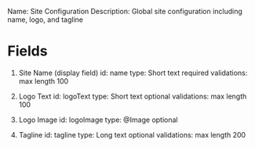 Name: Site Configuration
Description: Global site configuration including name, logo, and tagline

# Fields

1. Site Name (display field)
   id: name
   type: Short text
   required
   validations: max length 100

2. Logo Text
   id: logoText
   type: Short text
   optional
   validations: max length 100

3. Logo Image
   id: logoImage
   type: @Image
   optional

4. Tagline
   id: tagline
   type: Long text
   optional
   validations: max length 200
